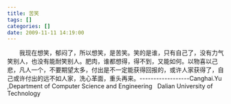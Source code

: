 ```yaml
---
title: 苦笑
tags: []
categories: []
date: 2009-11-11 14:19:00 
---
```



&emsp;&emsp;我现在想笑，郁闷了，所以想笑，是苦笑。笑的是谁，只有自己了，没有力气笑别人，也没有能耐笑别人。肥肉，谁都想得，得不到，又能如何。以物喜以己悲，凡人一个，不要期望太多，付出是不一定能获得回报的，或许人家获得了，自己或许付出的远不如人家，洗心革面，重头再来。------------------Canghai.Yu ,Department of Computer Science and Engineering   Dalian University of Technology